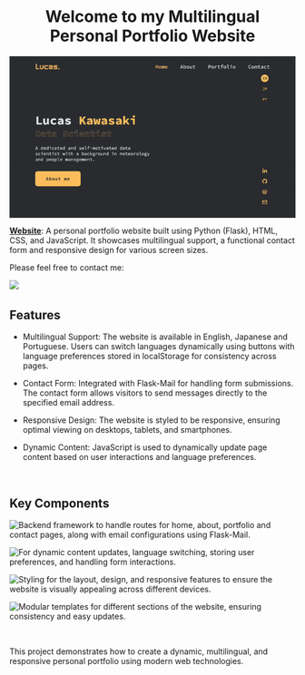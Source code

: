 <h1 align="center">Welcome to my Multilingual Personal Portfolio Website</h1>

<img align="center" src="https://github.com/KawasakiLucas/my-portfolio-website/blob/master/static/images/website.gif">

**[Website](https://kawasakilucas.pythonanywhere.com/)**: A personal portfolio website built using Python (Flask), HTML, CSS, and JavaScript. It showcases multilingual support, a functional contact form and responsive design for various screen sizes.


Please feel free to contact me:
<p align="left">
  <a href="https://www.linkedin.com/in/lucas-kawasaki/">
    <img src="https://skillicons.dev/icons?i=linkedin" />
  </a>
</p>

<h2 align="left">Features</h2>

- Multilingual Support: The website is available in English, Japanese and Portuguese. Users can switch languages dynamically using buttons with language preferences stored in localStorage for consistency across pages.

- Contact Form: Integrated with Flask-Mail for handling form submissions. The contact form allows visitors to send messages directly to the specified email address.

- Responsive Design: The website is styled to be responsive, ensuring optimal viewing on desktops, tablets, and smartphones.

- Dynamic Content: JavaScript is used to dynamically update page content based on user interactions and language preferences.


<br />
<h2 align="left">Key Components</h2>

<img align="left" src="https://skillicons.dev/icons?i=python,flask">

Backend framework to handle routes for home, about, portfolio and contact pages, along with email configurations using Flask-Mail.

<img align="left" src="https://skillicons.dev/icons?i=javascript">

For dynamic content updates, language switching, storing user preferences, and handling form interactions.

<img align="left" src="https://skillicons.dev/icons?i=css">

Styling for the layout, design, and responsive features to ensure the website is visually appealing across different devices.

<img align="left" src="https://skillicons.dev/icons?i=html">

Modular templates for different sections of the website, ensuring consistency and easy updates.

<br />

This project demonstrates how to create a dynamic, multilingual, and responsive personal portfolio using modern web technologies.
